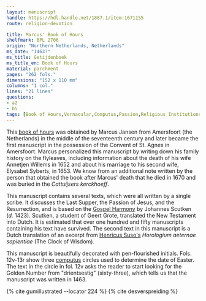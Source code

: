 ```yaml
---
layout: manuscript
handle: https://hdl.handle.net/1887.1/item:1671155
route: religion-devotion

title: Marcus' Book of Hours
shelfmark: BPL 2706
origin: "Northern Netherlands, Netherlands"
ms_date: "1463?"
ms_title: Getijdenboek
ms_title_en: Book of Hours
material: parchment
pages: "262 fols."
dimensions: "152 x 110 mm"
columns: "1 col."
lines: "21 lines"
questions:
- a2
- b5
tags: [Book of Hours,Vernacular,Computus,Passion,Religious Institutions,Religion and Devotion]
---
```


This [book of hours](https://en.wikipedia.org/wiki/Book_of_hours) was
obtained by Marcus Jansen from Amersfoort (the Netherlands) in the
middle of the seventeenth century and later became the first manuscript
in the possession of the Convent of St. Agnes in Amersfoort. Marcus
personalized this manuscript by writing down his family history on the
flyleaves, including information about the death of his wife Annetjen
Willems in 1652 and about his marriage to his second wife, Elysabet
Syberts, in 1653. We know from an additional note written by the person
that obtained the book after Marcus' death that he died in 1670 and was
buried in the *Cattuijsers kerckhoeff*.

This manuscript contains several texts, which were all written by a
single scribe. It discusses the Last Supper, the Passion of Jesus, and
the Resurrection, and is based on the [Gospel
Harmony](https://en.wikipedia.org/wiki/Gospel_harmony) by Johannes
Scutken (*d.* 1423). Scutken, a student of Geert Grote, translated the
New Testament into Dutch. It is estimated that over one hundred and
fifty manuscripts containing his text have survived. The second text in
this manuscript is a Dutch translation of an excerpt from [Henricus
Suso's](https://en.wikipedia.org/wiki/Henry_Suso) *Horologium aeternae sapientiae* (The Clock of Wisdom).

This manuscript is beautifully decorated with pen-flourished initials.
Fols. 12v-13r show three
[computus](https://en.wikipedia.org/wiki/Computus) circles used to
determine the date of Easter. The text in the circle in fol. 12v asks
the reader to start looking for the Golden Number from "drientsestig"
(sixty-three), which tells us that the manuscript was written in 1463.

{% cite gumillustrated --locator 224 %}
{% cite desverspreiding %}